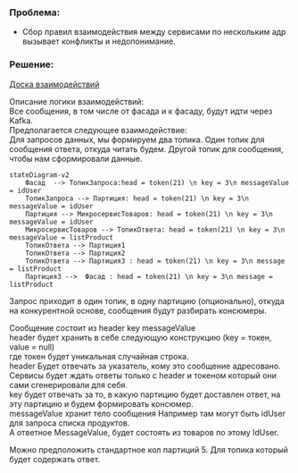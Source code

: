 ### Проблема:
 - Сбор правил взаимодействия между сервисами по нескольким адр вызывает конфликты и недопонимание.  

  
  
### Решение:  
  [Доска взаимодействий](https://webwhiteboard.com/board/w63UPU7fdY4e9Da6WzKqxMCG1LI7823I/)  
  
  Описание логики взаимодействий:  
Все сообщения, в том числе от фасада и к фасаду, будут идти через Kafka.  
Предполагается следующее взаимодействие:  
Для запросов данных, мы формируем два топика. Один топик для сообщения ответа, откуда читать будем. Другой топик для сообщения, чтобы нам сформировали данные.  

```mermaid
stateDiagram-v2
    Фасад  --> ТопикЗапроса:head = token(21) \n key = 3\n messageValue = idUser
    ТопикЗапроса --> Партиция: head = token(21) \n key = 3\n messageValue = idUser
    Партиция --> МикросервисТоваров: head = token(21) \n key = 3\n messageValue = idUser
    МикросервисТоваров --> ТопикОтвета: head = token(21) \n key = 3\n messageValue = listProduct 
    ТопикОтвета --> Партиция1
    ТопикОтвета --> Партиция2   
    ТопикОтвета --> Партиция3 : head = token(21) \n key = 3\n message = listProduct 
    Партиция3 -->  Фасад : head = token(21) \n key = 3\n message = listProduct      
```
Запрос приходит в один топик, в одну партицию (опционально), откуда на конкурентной основе, сообщения будут разбирать консюмеры.  

Сообщение состоит из header key messageValue  
header будет хранить в себе следующую конструкцию (key = токен, value = null)  
где токен будет уникальная случайная строка.  
header Будет отвечать за указатель, кому это сообщение адресовано. Сервисы будет ждать ответы только с header  и токеном который они сами сгенерировали для себя.  
key будет отвечать за то, в какую партицию будет доставлен ответ, на эту партицию и будем формировать консюмер.  
messageValue хранит тело сообщения
Например там могут быть idUser для запроса списка продуктов.  
А ответное MessageValue, будет состоять из товаров по этому IdUser. 

Можно предположить стандартное кол партиций 5. Для топика который будет содержать ответ. 


  
